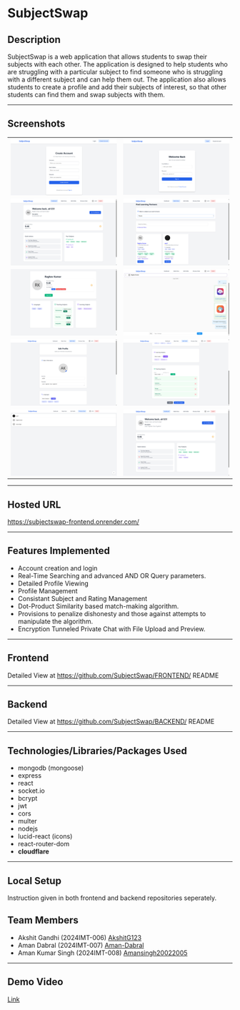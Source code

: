 # SubjectSwap

## Description
SubjectSwap is a web application that allows students to swap their subjects with each other. The application is designed to help students who are struggling with a particular subject to find someone who is struggling with a different subject and can help them out. The application also allows students to create a profile and add their subjects of interest, so that other students can find them and swap subjects with them.

---

## Screenshots
<table>
  <tr>
    <td><img alt="img1" src="./images/img1.png"></td>
    <td><img alt="img2" src="./images/img2.png"></td>
  </tr>
  <tr>
    <td><img alt="img3" src="./images/img3.png"></td>
    <td><img alt="img5" src="./images/img5.png"></td>
  </tr>
  <tr>
    <td><img alt="img7" src="./images/img7.png"></td>
    <td><img alt="img8" src="./images/img8.png"></td>
  </tr>  
  <tr>
    <td><img alt="img9" src="./images/img9.png"></td>
    <td><img alt="img10" src="./images/img10.png"></td>
  </tr>
  <tr>
    <td><img alt="img11" src="./images/img11.png"></td>
    <td><img alt="img12" src="./images/img12.png"></td>
  </tr>
</table>


---

## Hosted URL
<a href="https://subjectswap-frontend.onrender.com/">https://subjectswap-frontend.onrender.com/</a>

---

## Features Implemented
 - Account creation and login
 - Real-Time Searching and advanced AND OR Query parameters.
 - Detailed Profile Viewing
 - Profile Management
 - Consistant Subject and Rating Management
 - Dot-Product Similarity based match-making algorithm.
 - Provisions to penalize dishonesty and those against attempts to manipulate the algorithm.
 - Encryption Tunneled Private Chat with File Upload and Preview.

---

## Frontend
Detailed View at <a href="https://github.com/SubjectSwap/FRONTEND">https://github.com/SubjectSwap/FRONTEND/ README</a>

---

## Backend
Detailed View at <a href="https://github.com/SubjectSwap/BACKEND">https://github.com/SubjectSwap/BACKEND/ README</a>

---

## Technologies/Libraries/Packages Used
- mongodb (mongoose)
- express
- react
- socket.io
- bcrypt
- jwt
- cors
- multer
- nodejs
- lucid-react (icons)
- react-router-dom
- **cloudflare**

---

## Local Setup
Instruction given in both frontend and backend repositories seperately.

## Team Members
- Akshit Gandhi (2024IMT-006) <a href="https://github.com/AkshitG123">AkshitG123</a>
- Aman Dabral (2024IMT-007) <a href="https://github.com/Aman-Dabral">Aman-Dabral</a>
- Aman Kumar Singh (2024IMT-008) <a href="https://github.com/Amansingh20022005">Amansingh20022005</a>

---

## Demo Video
[Link](https://drive.google.com/file/d/1i4RM5vzUIxIxgOJiz89DgXbaXdIvDW9Z/view?usp=sharing)